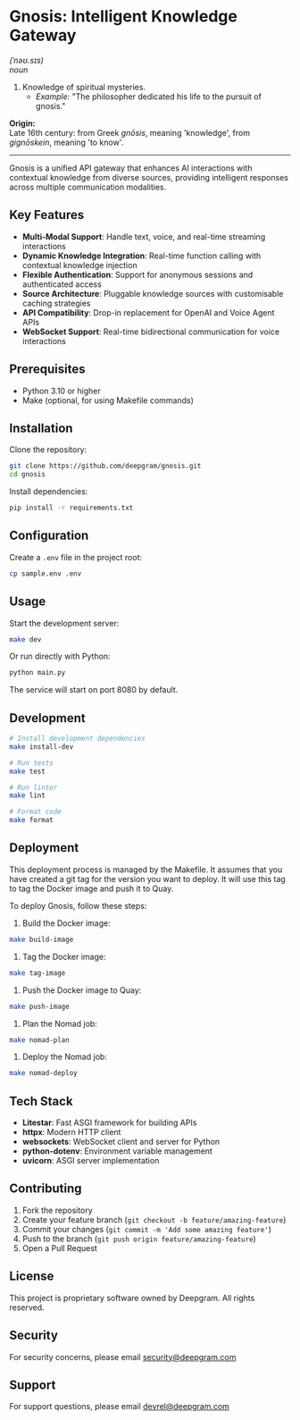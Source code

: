 # Gnosis: Intelligent Knowledge Gateway

_(ˈnəʊ.sɪs)_  
_noun_

1. Knowledge of spiritual mysteries.
   - _Example:_ "The philosopher dedicated his life to the pursuit of gnosis."

**Origin:**  
Late 16th century: from Greek _gnōsis_, meaning 'knowledge', from _gignōskein_, meaning 'to know'.

---

Gnosis is a unified API gateway that enhances AI interactions with contextual knowledge from diverse sources, providing intelligent responses across multiple communication modalities.

## Key Features

- **Multi-Modal Support**: Handle text, voice, and real-time streaming interactions
- **Dynamic Knowledge Integration**: Real-time function calling with contextual knowledge injection
- **Flexible Authentication**: Support for anonymous sessions and authenticated access
- **Source Architecture**: Pluggable knowledge sources with customisable caching strategies
- **API Compatibility**: Drop-in replacement for OpenAI and Voice Agent APIs
- **WebSocket Support**: Real-time bidirectional communication for voice interactions

## Prerequisites

- Python 3.10 or higher
- Make (optional, for using Makefile commands)

## Installation

Clone the repository:

```sh
git clone https://github.com/deepgram/gnosis.git
cd gnosis
```

Install dependencies:

```sh
pip install -r requirements.txt
```

## Configuration

Create a `.env` file in the project root:

```sh
cp sample.env .env
```

## Usage

Start the development server:

```sh
make dev
```

Or run directly with Python:

```sh
python main.py
```

The service will start on port 8080 by default.

## Development

```sh
# Install development dependencies
make install-dev

# Run tests
make test

# Run linter
make lint

# Format code
make format
```

## Deployment

This deployment process is managed by the Makefile. It assumes that you have created a git tag for the version you want to deploy. It will use this tag to tag the Docker image and push it to Quay.

To deploy Gnosis, follow these steps:

1. Build the Docker image:

```sh
make build-image
```

1. Tag the Docker image:

```sh
make tag-image
```

1. Push the Docker image to Quay:

```sh
make push-image
```

1. Plan the Nomad job:

```sh
make nomad-plan
```

1. Deploy the Nomad job:

```sh
make nomad-deploy
```

## Tech Stack

- **Litestar**: Fast ASGI framework for building APIs
- **httpx**: Modern HTTP client
- **websockets**: WebSocket client and server for Python
- **python-dotenv**: Environment variable management
- **uvicorn**: ASGI server implementation

## Contributing

1. Fork the repository
2. Create your feature branch (`git checkout -b feature/amazing-feature`)
3. Commit your changes (`git commit -m 'Add some amazing feature'`)
4. Push to the branch (`git push origin feature/amazing-feature`)
5. Open a Pull Request

## License

This project is proprietary software owned by Deepgram. All rights reserved.

## Security

For security concerns, please email <security@deepgram.com>

## Support

For support questions, please email <devrel@deepgram.com>
